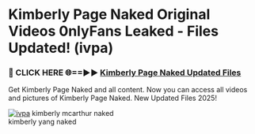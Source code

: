 # Kimberly Page Naked Original Videos 0nlyFans Leaked - Files Updated! (ivpa)

<h3>🔴 CLICK HERE 🌐==►► <a href="https://tinyurl.com/up5wt9bj" rel="nofollow">Kimberly Page Naked Updated Files</a></h3>

Get Kimberly Page Naked and all content. Now you can access all videos and pictures of Kimberly Page Naked. New Updated Files 2025!

[![ivpa](https://i.imgur.com/ABiUzMV.gif)](https://tinyurl.com/up5wt9bj)
kimberly mcarthur naked<br>
kimberly yang naked